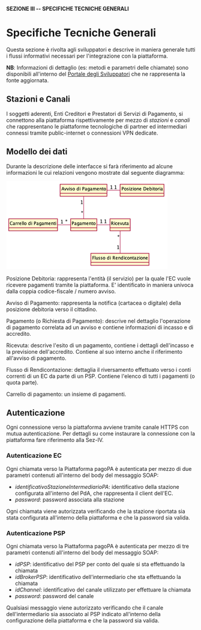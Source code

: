**SEZIONE III -- SPECIFICHE TECNICHE GENERALI**

Specifiche Tecniche Generali
============================

Questa sezione è rivolta agli sviluppatori e descrive in maniera generale tutti i flussi informativi necessari per l'integrazione con la piattaforma. 

**NB**: Informazioni di dettaglio (es: metodi e parametri delle chiamate) sono disponibili all'interno del [Portale degli Sviluppatori](https://pagopa.github.io/pagopa-api/) che ne rappresenta la fonte aggiornata.

## Stazioni e Canali

I soggetti aderenti, Enti Creditori e Prestatori di Servizi di Pagamento, si connettono alla piattaforma rispettivamente per mezzo di *stazioni* e *canali* che rappresentano le piattaforme tecnologiche di partner ed intermediari connessi tramite public-internet o connessioni VPN dedicate.

## Modello dei dati 

Durante la descrizione delle interfacce si farà riferimento ad alcune informazioni le cui relazioni vengono mostrate dal seguente diagramma:

![modello dei dati](../diagrams/cd_modello_dei_dati.png)

Posizione Debitoria: rappresenta l'entità (il servizio) per la quale l'EC vuole ricevere pagamenti tramite la piattaforma. E' identificato in maniera univoca dalla coppia codice-fiscale / numero avviso.

Avviso di Pagamento: rappresenta la notifica (cartacea o digitale) della posizione debitoria verso il cittadino.

Pagamento (o Richiesta di Pagamento): descrive nel dettaglio l'operazione di pagamento correlata ad un avviso e contiene informazioni di incasso e di accredito.

Ricevuta: descrive l'esito di un pagamento, contiene i dettagli dell'incasso e la previsione dell'accredito. Contiene al suo interno anche il riferimento all'avviso di pagamento.

Flusso di Rendicontazione: dettaglia il riversamento effettuato verso i conti correnti di un EC da parte di un PSP. Contiene l'elenco di tutti i pagamenti (o quota parte).

Carrello di pagamento: un insieme di pagamenti.

## Autenticazione 

Ogni connessione verso la piattaforma avviene tramite canale HTTPS con mutua autenticazione. Per dettagli su come instaurare la connessione con la piattaforma fare riferimento alla Sez-IV.

### Autenticazione EC 

Ogni chiamata verso la Piattaforma pagoPA è autenticata per mezzo di due parametri contenuti all'interno del body del messaggio SOAP:

* *identificativoStazioneIntermediarioPA*: identificativo della stazione configurata all'interno del PdA, che rappresenta il client dell'EC.
* *password*: password associata alla stazione

Ogni chiamata viene autorizzata verificando che la stazione riportata sia stata configurata all'interno della piattaforma e che la password sia valida.

### Autenticazione PSP

Ogni chiamata verso la Piattaforma pagoPA è autenticata per mezzo di tre parametri contenuti all'interno del body del messaggio SOAP:

* *idPSP*: identificativo del PSP per conto del quale si sta effettuando la chiamata
* *idBrokerPSP*: identificativo dell'intermediario che sta effettuando la chiamata
* *idChannel*: identificativo del canale utilizzato per effettuare la chiamata
* *password*: password del canale

Qualsiasi messaggio viene autorizzato verificando che il canale dell'intermediario sia associato al PSP indicato all'interno della configurazione della piattaforma e che la password sia valida.
